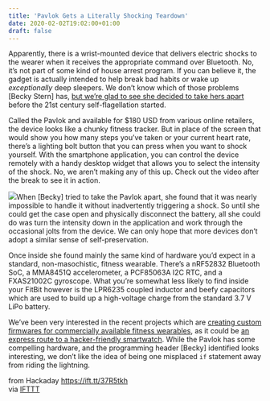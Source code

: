 ```yaml
---
title: 'Pavlok Gets a Literally Shocking Teardown'
date: 2020-02-02T19:02:00+01:00
draft: false
---
```


Apparently, there is a wrist-mounted device that delivers electric shocks to the wearer when it receives the appropriate command over Bluetooth. No, it’s not part of some kind of house arrest program. If you can believe it, the gadget is actually intended to help break bad habits or wake up _exceptionally_ deep sleepers. We don’t know which of those problems \[Becky Stern\] has, [but we’re glad to see she decided to take hers apart](https://beckystern.com/2020/01/28/pavlok-teardown/) before the 21st century self-flagellation started.

Called the Pavlok and available for $180 USD from various online retailers, the device looks like a chunky fitness tracker. But in place of the screen that would show you how many steps you’ve taken or your current heart rate, there’s a lighting bolt button that you can press when you want to shock yourself. With the smartphone application, you can control the device remotely with a handy desktop widget that allows you to select the intensity of the shock. No, we aren’t making any of this up. Check out the video after the break to see it in action.

[![](https://hackaday.com/wp-content/uploads/2020/01/pavlok_detail.jpg?w=400)](https://hackaday.com/wp-content/uploads/2020/01/pavlok_detail.jpg)When \[Becky\] tried to take the Pavlok apart, she found that it was nearly impossible to handle it without inadvertently triggering a shock. So until she could get the case open and physically disconnect the battery, all she could do was turn the intensity down in the application and work through the occasional jolts from the device. We can only hope that more devices don’t adopt a similar sense of self-preservation.

Once inside she found mainly the same kind of hardware you’d expect in a standard, non-masochistic, fitness wearable. There’s a nRF52832 Bluetooth SoC, a MMA8451Q accelerometer, a PCF85063A I2C RTC, and a FXAS21002C gyroscope. What you’re somewhat less likely to find inside your FitBit however is the LPR6235 coupled inductor and beefy capacitors which are used to build up a high-voltage charge from the standard 3.7 V LiPo battery.

We’ve been very interested in the recent projects which are [creating custom firmwares for commercially available fitness wearables](https://hackaday.com/2019/02/20/custom-firmware-for-cheap-fitness-trackers/), as it could be [an express route to a hacker-friendly smartwatch](https://hackaday.com/2019/10/07/ask-hackaday-whats-the-perfect-hacker-smart-watch/). While the Pavlok has some compelling hardware, and the programming header \[Becky\] identified looks interesting, we don’t like the idea of being one misplaced `if` statement away from riding the lightning.

  
  
from Hackaday https://ift.tt/37R5tkh  
via [IFTTT](https://ifttt.com/?ref=da&site=blogger)